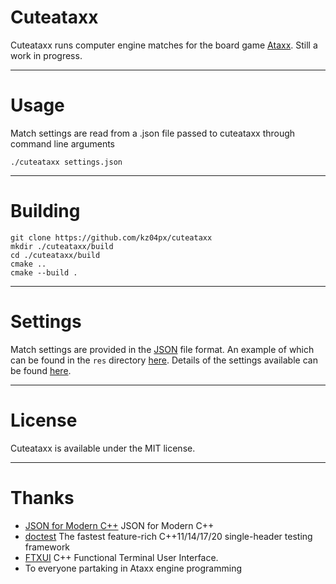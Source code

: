 # Cuteataxx
Cuteataxx runs computer engine matches for the board game [Ataxx](https://en.wikipedia.org/wiki/Ataxx). Still a work in progress.

---

# Usage
Match settings are read from a .json file passed to cuteataxx through command line arguments
```
./cuteataxx settings.json
```

---

# Building
```
git clone https://github.com/kz04px/cuteataxx
mkdir ./cuteataxx/build
cd ./cuteataxx/build
cmake ..
cmake --build .
```

---

# Settings
Match settings are provided in the [JSON](https://en.wikipedia.org/wiki/JSON) file format. An example of which can be found in the `res` directory [here](./res/settings.json). Details of the settings available can be found [here](./settings.md).

---

# License
Cuteataxx is available under the MIT license.

---

# Thanks
- [JSON for Modern C++](https://github.com/nlohmann/json) JSON for Modern C++
- [doctest](https://github.com/doctest/doctest) The fastest feature-rich C++11/14/17/20 single-header testing framework
- [FTXUI](https://github.com/ArthurSonzogni/FTXUI) C++ Functional Terminal User Interface.
- To everyone partaking in Ataxx engine programming
